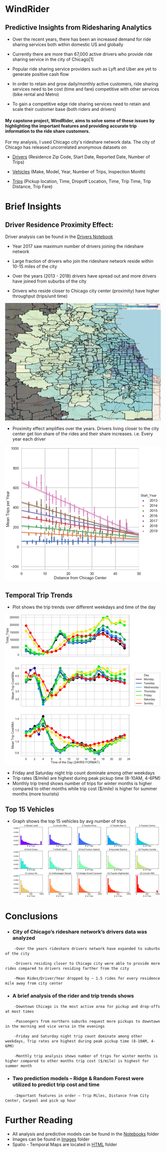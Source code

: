 ﻿# WindRider

## Predictive Insights from Ridesharing Analytics

- Over the recent years, there has been an increased demand for ride sharing services both within domestic US and globally

- Currently there are more than 67,000 active drivers who provide ride sharing service in the city of Chicago[1]

- Popular ride sharing service providers such as Lyft and Uber are yet to generate positive cash flow

- In order to retain and grow daily/monthly active customers, ride sharing services need to be cost (time and fare) competitive with other services (bike rental and Metro)

- To gain a competitive edge ride sharing services need to retain and scale their customer base (both riders and drivers)

#### My capstone project, WindRider, aims to solve some of these issues by highlighting the important features and providing accurate trip information to the ride share customers.

For my analysis, I used Chicago city's rideshare network data. The city of Chicago has released uncorrelated anonymous datasets on

- [Drivers](https://data.cityofchicago.org/Transportation/Transportation-Network-Providers-Drivers/j6wf-834c) (Residence Zip Code, Start Date, Reported Date, Number of Trips)

- [Vehicles](https://data.cityofchicago.org/Transportation/Transportation-Network-Providers-Vehicles/bc6b-sq4u) (Make, Model, Year, Number of Trips, Inspection Month)

- [Trips](https://data.cityofchicago.org/Transportation/Transportation-Network-Providers-Trips/m6dm-c72p) (Pickup location, Time, Dropoff Location, Time, Trip Time, Trip Distance, Trip Fare)


# Brief Insights



## Driver Residence Proximity Effect:

Driver analysis can be found in the [Drivers Notebook](https://nbviewer.jupyter.org/github/swami84/WindRider/blob/master/Notebooks/Drivers.ipynb)


- Year 2017 saw maximum number of drivers joining the rideshare network

- Large fraction of drivers who join the rideshare network reside within 10-15 miles of the city

- Over the years (2013 - 2018) drivers have spread out and more drivers have joined from suburbs of the city
<Insert histogram here>

- Drivers who reside closer to Chicago city center (proximity) have higher throughput (trips/unit time)

![Image 1](https://github.com/swami84/WindRider/blob/master/Notebooks/Images/Driver_Num_Trips_Zip%20Code%20Map.png)

- Proximity effect amplifies over the years. Drivers living closer to the city center get lion share of the rides and their share increases. i.e. Every year each driver 

![Image 2](https://github.com/swami84/WindRider/blob/master/Notebooks/Images/Distance%20vs%20Trip%20Per%20Year.png)

## Temporal Trip Trends

- Plot shows the trip trends over different weekdays and time of the day

![Image 3](https://github.com/swami84/WindRider/blob/master/Notebooks/Images/Trips_Week_Summary.png)

- Friday and Saturday night trip count dominate among other weekdays
- Trip rates ($/mile) are highest during peak pickup time (8-10AM, 4-6PM)
- Monthly trip trend shows number of trips for winter months is higher compared to other months while trip cost ($/mile) is higher for summer months (more tourists)



## Top 15 Vehicles

- Graph shows the top 15 vehicles by avg number of trips
![Image 3](https://github.com/swami84/WindRider/blob/master/Notebooks/Images/Top%2015%20Vehicles.png)

# Conclusions

- ### City of Chicago’s rideshare network’s drivers data was analyzed
```
	-Over the years rideshare drivers network have expanded to suburbs of the city

	-Drivers residing closer to Chicago city were able to provide more rides compared to drivers residing farther from the city

	-Mean Rides/Driver/Year dropped by ~ 1.5 rides for every residence mile away from city center
```
* ### A brief analysis of the rider and trip trends shows
```
	-Downtown Chicago is the most active area for pickup and drop-offs at most times

	-Passengers from northern suburbs request more pickups to downtown in the morning and vice versa in the evenings

	-Friday and Saturday night trip count dominate among other weekdays, Trip rates are highest during peak pickup time (8-10AM, 4-6PM)

	-Monthly trip analysis shows number of trips for winter months is higher compared to other months trip cost ($/mile) is highest for summer month
```
* ###  Two prediction models – Ridge & Random Forest were utilized to predict trip cost and time
```
	-Important features in order – Trip Miles, Distance from City Center, Carpool and pick up hour
```

# Further Reading
- All analysis and predictive models can be found in the [Notebooks](https://github.com/swami84/WindRider/tree/master/Notebooks) folder
- Images can be found in [Images](https://github.com/swami84/WindRider/tree/master/Notebooks/Images) folder
- Spatio - Temporal Maps are located in [HTML](https://github.com/swami84/WindRider/tree/master/Notebooks/HTML) folder
